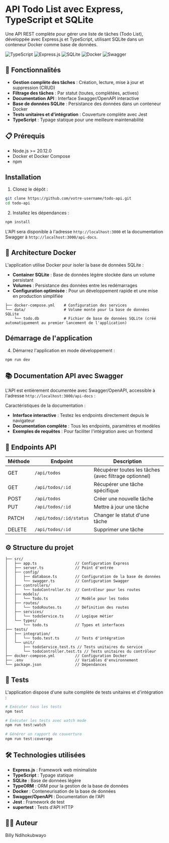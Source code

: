 # API Todo List avec Express, TypeScript et SQLite

Une API REST complète pour gérer une liste de tâches (Todo List), développée avec Express.js et TypeScript, utilisant SQLite dans un conteneur Docker comme base de données.

![TypeScript](https://img.shields.io/badge/typescript-%23007ACC.svg?style=for-the-badge&logo=typescript&logoColor=white)
![Express.js](https://img.shields.io/badge/express.js-%23404d59.svg?style=for-the-badge&logo=express&logoColor=%2361DAFB)
![SQLite](https://img.shields.io/badge/sqlite-%2307405e.svg?style=for-the-badge&logo=sqlite&logoColor=white)
![Docker](https://img.shields.io/badge/docker-%230db7ed.svg?style=for-the-badge&logo=docker&logoColor=white)
![Swagger](https://img.shields.io/badge/swagger-%2385EA2D.svg?style=for-the-badge&logo=swagger&logoColor=black)

## 🌟 Fonctionnalités

- **Gestion complète des tâches** : Création, lecture, mise à jour et suppression (CRUD)
- **Filtrage des tâches** : Par statut (toutes, complétées, actives)
- **Documentation API** : Interface Swagger/OpenAPI interactive
- **Base de données SQLite** : Persistance des données dans un conteneur Docker
- **Tests unitaires et d'intégration** : Couverture complète avec Jest
- **TypeScript** : Typage statique pour une meilleure maintenabilité

## 📋 Prérequis

- Node.js >= 20.12.0
- Docker et Docker Compose
- npm

## Installation

1. Clonez le dépôt :
```bash
git clone https://github.com/votre-username/todo-api.git
cd todo-api
```

2. Installez les dépendances :
```bash
npm install
```


L'API sera disponible à l'adresse `http://localhost:3000` et la documentation Swagger à `http://localhost:3000/api-docs`.

## 🐳 Architecture Docker

L'application utilise Docker pour isoler la base de données SQLite :

- **Container SQLite** : Base de données légère stockée dans un volume persistant
- **Volumes** : Persistance des données entre les redémarrages
- **Configuration optimisée** : Pour un développement rapide et une mise en production simplifiée

```
├── docker-compose.yml    # Configuration des services
└── data/                 # Volume monté pour la base de données SQLite
    └── todo.db           # Fichier de base de données SQLite (créé automatiquement au premier lancement de l'application)
```

## Démarrage de l'application

4. Démarrez l'application en mode développement :
```bash
npm run dev
```



## 📚 Documentation API avec Swagger

L'API est entièrement documentée avec Swagger/OpenAPI, accessible à l'adresse `http://localhost:3000/api-docs` :

Caractéristiques de la documentation :
- **Interface interactive** : Testez les endpoints directement depuis le navigateur
- **Documentation complète** : Tous les endpoints, paramètres et modèles
- **Exemples de requêtes** : Pour faciliter l'intégration avec un frontend

## 🔄 Endpoints API

| Méthode | Endpoint | Description |
|---------|----------|-------------|
| GET | `/api/todos` | Récupérer toutes les tâches (avec filtrage optionnel) |
| GET | `/api/todos/:id` | Récupérer une tâche spécifique |
| POST | `/api/todos` | Créer une nouvelle tâche |
| PUT | `/api/todos/:id` | Mettre à jour une tâche |
| PATCH | `/api/todos/:id/status` | Changer le statut d'une tâche |
| DELETE | `/api/todos/:id` | Supprimer une tâche |

## ⚙️ Structure du projet

```
├── src/
│   ├── app.ts                 // Configuration Express
│   ├── server.ts              // Point d'entrée
│   ├── config/
│   │   ├── database.ts        // Configuration de la base de données
│   │   └── swagger.ts         // Configuration Swagger
│   ├── controllers/
│   │   └── todoController.ts  // Contrôleur pour les routes
│   ├── models/
│   │   └── Todo.ts            // Modèle pour les todos
│   ├── routes/
│   │   └── todoRoutes.ts      // Définition des routes
│   ├── services/
│   │   └── todoService.ts     // Logique métier
│   └── types/
│       └── todo.ts            // Types et interfaces
├── tests/
│   ├── integration/
│   │   └── todo.test.ts       // Tests d'intégration
│   └── unit/
│       ├── todoService.test.ts // Tests unitaires du service
│       └── todoController.test.ts // Tests unitaires du contrôleur
├── docker-compose.yml         // Configuration Docker
├── .env                       // Variables d'environnement
└── package.json               // Dépendances
```

## 🧪 Tests

L'application dispose d'une suite complète de tests unitaires et d'intégration :

```bash
# Exécuter tous les tests
npm test

# Exécuter les tests avec watch mode
npm run test:watch

# Générer un rapport de couverture
npm run test:coverage
```

## 🛠️ Technologies utilisées

- **Express.js** : Framework web minimaliste
- **TypeScript** : Typage statique
- **SQLite** : Base de données légère
- **TypeORM** : ORM pour la gestion de la base de données
- **Docker** : Conteneurisation de la base de données
- **Swagger/OpenAPI** : Documentation de l'API
- **Jest** : Framework de test
- **supertest** : Tests d'API HTTP
 

## 👨‍💻 Auteur

Billy Ndihokubwayo